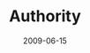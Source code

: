 ---
layout: music 
title: "Authority"
series: "Roadmap For A Revolution"
date: 2009-06-15 
description: "Alli Patterson discusses why authority is an important component of a revolution."
audio: "http://s3.amazonaws.com/crossroadsaudiomessages/Roadmap5.mp3"
audio-duration: "34:47"
src: "http://www.crossroads.net/players/media/series/Roadmap_190x110v2.gif"
---